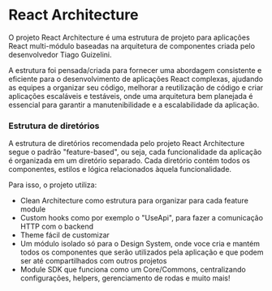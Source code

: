 # React Architecture

O projeto React Architecture é uma estrutura de projeto para aplicações React multi-módulo baseadas na arquitetura de componentes criada pelo desenvolvedor Tiago Guizelini. 

A estrutura foi pensada/criada para fornecer uma abordagem consistente e eficiente para o desenvolvimento de aplicações React complexas, ajudando as equipes a organizar seu código, melhorar a reutilização de código e criar aplicações escaláveis e testáveis, onde uma arquitetura bem planejada é essencial para garantir a manutenibilidade e a escalabilidade da aplicação.

### Estrutura de diretórios

A estrutura de diretórios recomendada pelo projeto React Architecture segue o padrão "feature-based", ou seja, cada funcionalidade da aplicação é organizada em um diretório separado. Cada diretório contém todos os componentes, estilos e lógica relacionados àquela funcionalidade.

Para isso, o projeto utiliza:

- Clean Architecture como estrutura para organizar para cada feature module
- Custom hooks como por exemplo o "UseApi", para fazer a comunicação HTTP com o backend 
- Theme fácil de customizar
- Um módulo isolado só para o Design System, onde voce cria e mantém todos os componentes que serão utilizados pela aplicação e que podem ser até compartilhados com outros projetos
- Module SDK que funciona como um Core/Commons, centralizando configurações, helpers, gerenciamento de rodas e muito mais!
